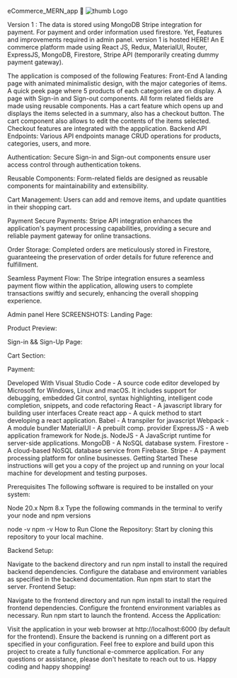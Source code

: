 eCommerce_MERN_app 🛒
![thumb](https://github.com/manish14071/Meo-Loja/assets/89667128/5128818d-fcdc-4ef8-b3e3-34e1cfcab3f8)
Logo

Version 1 :
The data is stored using MongoDB
Stripe integration for payment.
For payment and order information used firestore.
Yet, Features and improvements required in admin panel. version 1 is hosted HERE!
An E commerce platform made using React JS, Redux, MaterialUI, Router, ExpressJS, MongoDB, Firestore, Stripe API (temporarily creating dummy payment gateway).

The application is composed of the following Features:
Front-End
A landing page with animated minimalistic design, with the major categories of items.
A quick peek page where 5 products of each categories are on display.
A page with Sign-in and Sign-out components.
All form related fields are made using reusable components.
Has a cart feature which opens up and displays the items selected in a summary, also has a checkout button.
The cart component also allows to edit the contents of the items selected.
Checkout features are integrated with the appplication.
Backend
API Endpoints: Various API endpoints manage CRUD operations for products, categories, users, and more.

Authentication: Secure Sign-in and Sign-out components ensure user access control through authentication tokens.

Reusable Components: Form-related fields are designed as reusable components for maintainability and extensibility.

Cart Management: Users can add and remove items, and update quantities in their shopping cart.

Payment
Secure Payments: Stripe API integration enhances the application's payment processing capabilities, providing a secure and reliable payment gateway for online transactions.

Order Storage: Completed orders are meticulously stored in Firestore, guaranteeing the preservation of order details for future reference and fulfillment.

Seamless Payment Flow: The Stripe integration ensures a seamless payment flow within the application, allowing users to complete transactions swiftly and securely, enhancing the overall shopping experience.

Admin panel Here
SCREENSHOTS:
Landing Page:


Product Preview:

   
Sign-in && Sign-Up Page:

 


Cart Section:



Payment:



Developed With
Visual Studio Code - A source code editor developed by Microsoft for Windows, Linux and macOS. It includes support for debugging, embedded Git control, syntax highlighting, intelligent code completion, snippets, and code refactoring
React - A javascript library for building user interfaces
Create react app - A quick method to start developing a react application.
Babel - A transpiler for javascript
Webpack - A module bundler
MaterialUI - A prebuilt comp. provider
ExpressJS - A web application framework for Node.js.
NodeJS - A JavaScript runtime for server-side applications.
MongoDB - A NoSQL database system.
Firestore - A cloud-based NoSQL database service from Firebase.
Stripe - A payment processing platform for online businesses.
Getting Started
These instructions will get you a copy of the project up and running on your local machine for development and testing purposes.

Prerequisites
The following software is required to be installed on your system:

Node 20.x
Npm 8.x
Type the following commands in the terminal to verify your node and npm versions

node -v
npm -v
How to Run
Clone the Repository: Start by cloning this repository to your local machine.

Backend Setup:

Navigate to the backend directory and run npm install to install the required backend dependencies.
Configure the database and environment variables as specified in the backend documentation.
Run npm start to start the server.
Frontend Setup:

Navigate to the frontend directory and run npm install to install the required frontend dependencies.
Configure the frontend environment variables as necessary.
Run npm start to launch the frontend.
Access the Application:

Visit the application in your web browser at http://localhost:6000 (by default for the frontend).
Ensure the backend is running on a different port as specified in your configuration.
Feel free to explore and build upon this project to create a fully functional e-commerce application. For any questions or assistance, please don't hesitate to reach out to us. Happy coding and happy shopping!
